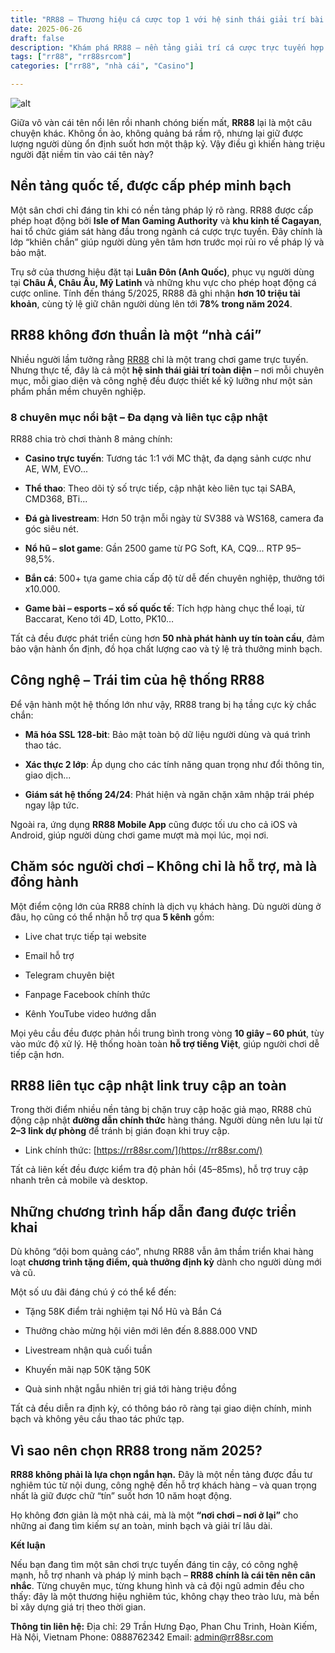 ```yaml
---
title: "RR88 – Thương hiệu cá cược top 1 với hệ sinh thái giải trí bài bản"
date: 2025-06-26
draft: false
description: "Khám phá RR88 – nền tảng giải trí cá cược trực tuyến hợp pháp, bảo mật cao, đa dạng trò chơi và hỗ trợ người dùng qua 5 kênh. Link chính thức không chặn cập nhật tại https://rr88sr.com/"
tags: ["rr88", "rr88srcom"]
categories: ["rr88", "nhà cái", "Casino"]

---
```

![alt](https://rr88sr.com/wp-content/uploads/2025/06/banner.webp)


Giữa vô vàn cái tên nổi lên rồi nhanh chóng biến mất, **RR88** lại là một câu chuyện khác. Không ồn ào, không quảng bá rầm rộ, nhưng lại giữ được lượng người dùng ổn định suốt hơn một thập kỷ. Vậy điều gì khiến hàng triệu người đặt niềm tin vào cái tên này?

## Nền tảng quốc tế, được cấp phép minh bạch

Một sân chơi chỉ đáng tin khi có nền tảng pháp lý rõ ràng. RR88 được cấp phép hoạt động bởi **Isle of Man Gaming Authority** và **khu kinh tế Cagayan**, hai tổ chức giám sát hàng đầu trong ngành cá cược trực tuyến. Đây chính là lớp “khiên chắn” giúp người dùng yên tâm hơn trước mọi rủi ro về pháp lý và bảo mật.

Trụ sở của thương hiệu đặt tại **Luân Đôn (Anh Quốc)**, phục vụ người dùng tại **Châu Á, Châu Âu, Mỹ Latinh** và những khu vực cho phép hoạt động cá cược online. Tính đến tháng 5/2025, RR88 đã ghi nhận **hơn 10 triệu tài khoản**, cùng tỷ lệ giữ chân người dùng lên tới **78% trong năm 2024**.

## RR88 không đơn thuần là một “nhà cái”

Nhiều người lầm tưởng rằng [RR88](https://rr88sr.com/) chỉ là một trang chơi game trực tuyến. Nhưng thực tế, đây là cả một **hệ sinh thái giải trí toàn diện** – nơi mỗi chuyên mục, mỗi giao diện và công nghệ đều được thiết kế kỹ lưỡng như một sản phẩm phần mềm chuyên nghiệp.

### 8 chuyên mục nổi bật – Đa dạng và liên tục cập nhật

RR88 chia trò chơi thành 8 mảng chính:

*   **Casino trực tuyến**: Tương tác 1:1 với MC thật, đa dạng sảnh cược như AE, WM, EVO...
    
*   **Thể thao**: Theo dõi tỷ số trực tiếp, cập nhật kèo liên tục tại SABA, CMD368, BTi...
    
*   **Đá gà livestream**: Hơn 50 trận mỗi ngày từ SV388 và WS168, camera đa góc siêu nét.
    
*   **Nổ hũ – slot game**: Gần 2500 game từ PG Soft, KA, CQ9... RTP 95–98,5%.
    
*   **Bắn cá**: 500+ tựa game chia cấp độ từ dễ đến chuyên nghiệp, thưởng tới x10.000.
    
*   **Game bài – esports – xổ số quốc tế**: Tích hợp hàng chục thể loại, từ Baccarat, Keno tới 4D, Lotto, PK10…
    

Tất cả đều được phát triển cùng hơn **50 nhà phát hành uy tín toàn cầu**, đảm bảo vận hành ổn định, đồ họa chất lượng cao và tỷ lệ trả thưởng minh bạch.

## Công nghệ – Trái tim của hệ thống RR88

Để vận hành một hệ thống lớn như vậy, RR88 trang bị hạ tầng cực kỳ chắc chắn:

*   **Mã hóa SSL 128-bit**: Bảo mật toàn bộ dữ liệu người dùng và quá trình thao tác.
    
*   **Xác thực 2 lớp**: Áp dụng cho các tính năng quan trọng như đổi thông tin, giao dịch...
    
*   **Giám sát hệ thống 24/24**: Phát hiện và ngăn chặn xâm nhập trái phép ngay lập tức.
    

Ngoài ra, ứng dụng **RR88 Mobile App** cũng được tối ưu cho cả iOS và Android, giúp người dùng chơi game mượt mà mọi lúc, mọi nơi.

## Chăm sóc người chơi – Không chỉ là hỗ trợ, mà là đồng hành

Một điểm cộng lớn của RR88 chính là dịch vụ khách hàng. Dù người dùng ở đâu, họ cũng có thể nhận hỗ trợ qua **5 kênh** gồm:

*   Live chat trực tiếp tại website
    
*   Email hỗ trợ
    
*   Telegram chuyên biệt
    
*   Fanpage Facebook chính thức
    
*   Kênh YouTube video hướng dẫn
    

Mọi yêu cầu đều được phản hồi trung bình trong vòng **10 giây – 60 phút**, tùy vào mức độ xử lý. Hệ thống hoàn toàn **hỗ trợ tiếng Việt**, giúp người chơi dễ tiếp cận hơn.

## RR88 liên tục cập nhật link truy cập an toàn

Trong thời điểm nhiều nền tảng bị chặn truy cập hoặc giả mạo, RR88 chủ động cập nhật **đường dẫn chính thức** hàng tháng. Người dùng nên lưu lại từ **2–3 link dự phòng** để tránh bị gián đoạn khi truy cập.

*   Link chính thức: [https://rr88sr.com/](https://rr88sr.com/)
    

Tất cả liên kết đều được kiểm tra độ phản hồi (45–85ms), hỗ trợ truy cập nhanh trên cả mobile và desktop.

## Những chương trình hấp dẫn đang được triển khai

Dù không “dội bom quảng cáo”, nhưng RR88 vẫn âm thầm triển khai hàng loạt **chương trình tặng điểm, quà thưởng định kỳ** dành cho người dùng mới và cũ.

Một số ưu đãi đáng chú ý có thể kể đến:

*   Tặng 58K điểm trải nghiệm tại Nổ Hũ và Bắn Cá
    
*   Thưởng chào mừng hội viên mới lên đến 8.888.000 VND
    
*   Livestream nhận quà cuối tuần
    
*   Khuyến mãi nạp 50K tặng 50K
    
*   Quà sinh nhật ngẫu nhiên trị giá tới hàng triệu đồng
    

Tất cả đều diễn ra định kỳ, có thông báo rõ ràng tại giao diện chính, minh bạch và không yêu cầu thao tác phức tạp.

## Vì sao nên chọn RR88 trong năm 2025?

**RR88 không phải là lựa chọn ngắn hạn.** Đây là một nền tảng được đầu tư nghiêm túc từ nội dung, công nghệ đến hỗ trợ khách hàng – và quan trọng nhất là giữ được chữ “tín” suốt hơn 10 năm hoạt động.

Họ không đơn giản là một nhà cái, mà là một **“nơi chơi – nơi ở lại”** cho những ai đang tìm kiếm sự an toàn, minh bạch và giải trí lâu dài.

**Kết luận**

Nếu bạn đang tìm một sân chơi trực tuyến đáng tin cậy, có công nghệ mạnh, hỗ trợ nhanh và pháp lý minh bạch – **RR88 chính là cái tên nên cân nhắc**. Từng chuyên mục, từng khung hình và cả đội ngũ admin đều cho thấy: đây là một thương hiệu nghiêm túc, không chạy theo trào lưu, mà bền bỉ xây dựng giá trị theo thời gian.

**Thông tin liên hệ:**
Địa chỉ: 29 Trần Hưng Đạo, Phan Chu Trinh, Hoàn Kiếm, Hà Nội, Vietnam
Phone: 0888762342
Email: admin@rr88sr.com